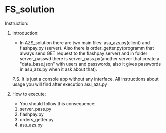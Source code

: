 # FS_solution
Instruction:

1. Introduction:
   - In AZS_solution there are two main files: asu_azs.py(client) and flashpay.py       (server). Also there is order_getter.py(programm that always send GET request to the flashpay server) and in folder server_passwd there is server_pass.py(another server that create a "data_base.json" with users and passwords, also it gives passwords in asu_azs.py when it ask about that).

   P.S. It is just a console app without any interface. All instructions about usage you will find after execution asu_azs.py
2. How to execute:
   - You should follow this consequence:
    1. server_pass.py
    2. flashpay.py
    3. orders_getter.py
    4. asu_azs.py
